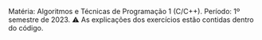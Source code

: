 Matéria: Algoritmos e Técnicas de Programação 1 (C/C++). Período: 1º semestre de 2023.
⚠️ As explicações dos exercícios estão contidas dentro do código.
